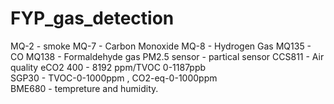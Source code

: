 # FYP_gas_detection

MQ-2 - smoke
MQ-7 - Carbon Monoxide
MQ-8 - Hydrogen Gas
MQ135 - CO
MQ138 - Formaldehyde gas
PM2.5 sensor - partical sensor
CCS811 - Air quality eCO2 400 - 8192 ppm/TVOC 0-1187ppb  
SGP30 - TVOC-0-1000ppm , CO2-eq-0-1000ppm				 
BME680 - tempreture and humidity.						  
